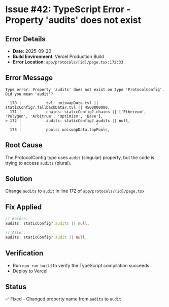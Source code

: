 # Issue #42: TypeScript Error - Property 'audits' does not exist

## Error Details
- **Date**: 2025-09-20
- **Build Environment**: Vercel Production Build
- **Error Location**: `app/protocols/[id]/page.tsx:172:33`

## Error Message
```
Type error: Property 'audits' does not exist on type 'ProtocolConfig'. Did you mean 'audit'?

  170 |           tvl: uniswapData.tvl || staticConfig?.fallbackData?.tvl || 4500000000,
  171 |           chains: staticConfig?.chains || ['Ethereum', 'Polygon', 'Arbitrum', 'Optimism', 'Base'],
> 172 |           audits: staticConfig?.audits || null,
      |                                 ^
  173 |           pools: uniswapData.topPools,
```

## Root Cause
The ProtocolConfig type uses `audit` (singular) property, but the code is trying to access `audits` (plural).

## Solution
Change `audits` to `audit` in line 172 of `app/protocols/[id]/page.tsx`

## Fix Applied
```typescript
// Before:
audits: staticConfig?.audits || null,

// After:
audits: staticConfig?.audit || null,
```

## Verification
- Run `npm run build` to verify the TypeScript compilation succeeds
- Deploy to Vercel

## Status
✅ Fixed - Changed property name from `audits` to `audit`